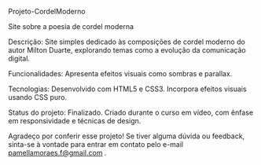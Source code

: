 Projeto-CordelModerno


Site sobre a poesia de cordel moderna

Descrição:
Site simples dedicado às composições de cordel moderno do autor Milton Duarte, explorando temas como a evolução da comunicação digital.

Funcionalidades:
Apresenta efeitos visuais como sombras e parallax.

Tecnologias:
Desenvolvido com HTML5 e CSS3. Incorpora efeitos visuais usando CSS puro.

Status do projeto:
Finalizado. Criado durante o curso em vídeo, com ênfase em responsividade e técnicas de design.

Agradeço por conferir esse projeto! Se tiver alguma dúvida ou feedback, sinta-se à vontade para entrar em contato pelo e-mail pamellamoraes.f@gmail.com .

